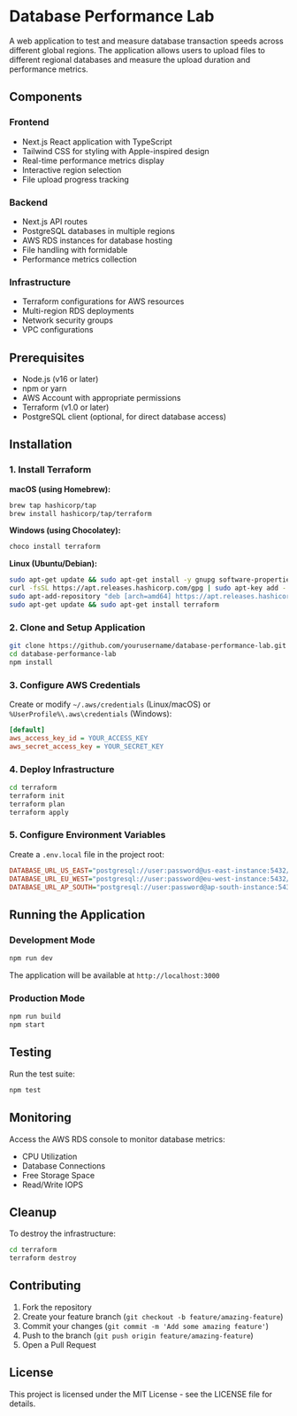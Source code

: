 # Database Performance Lab

A web application to test and measure database transaction speeds across different global regions. The application allows users to upload files to different regional databases and measure the upload duration and performance metrics.

## Components

### Frontend
- Next.js React application with TypeScript
- Tailwind CSS for styling with Apple-inspired design
- Real-time performance metrics display
- Interactive region selection
- File upload progress tracking

### Backend
- Next.js API routes
- PostgreSQL databases in multiple regions
- AWS RDS instances for database hosting
- File handling with formidable
- Performance metrics collection

### Infrastructure
- Terraform configurations for AWS resources
- Multi-region RDS deployments
- Network security groups
- VPC configurations

## Prerequisites

- Node.js (v16 or later)
- npm or yarn
- AWS Account with appropriate permissions
- Terraform (v1.0 or later)
- PostgreSQL client (optional, for direct database access)

## Installation

### 1. Install Terraform

**macOS (using Homebrew):**

```bash
brew tap hashicorp/tap
brew install hashicorp/tap/terraform
```

**Windows (using Chocolatey):**

```bash
choco install terraform
```

**Linux (Ubuntu/Debian):**

```bash
sudo apt-get update && sudo apt-get install -y gnupg software-properties-common curl
curl -fsSL https://apt.releases.hashicorp.com/gpg | sudo apt-key add -
sudo apt-add-repository "deb [arch=amd64] https://apt.releases.hashicorp.com $(lsb_release -cs) main"
sudo apt-get update && sudo apt-get install terraform
```

### 2. Clone and Setup Application

```bash
git clone https://github.com/yourusername/database-performance-lab.git
cd database-performance-lab
npm install
```

### 3. Configure AWS Credentials

Create or modify `~/.aws/credentials` (Linux/macOS) or `%UserProfile%\.aws\credentials` (Windows):

```ini
[default]
aws_access_key_id = YOUR_ACCESS_KEY
aws_secret_access_key = YOUR_SECRET_KEY
```

### 4. Deploy Infrastructure

```bash
cd terraform
terraform init
terraform plan
terraform apply
```

### 5. Configure Environment Variables

Create a `.env.local` file in the project root:

```ini
DATABASE_URL_US_EAST="postgresql://user:password@us-east-instance:5432/dbname"
DATABASE_URL_EU_WEST="postgresql://user:password@eu-west-instance:5432/dbname"
DATABASE_URL_AP_SOUTH="postgresql://user:password@ap-south-instance:5432/dbname"
```

## Running the Application

### Development Mode

```bash
npm run dev
```

The application will be available at `http://localhost:3000`

### Production Mode

```bash
npm run build
npm start
```

## Testing

Run the test suite:

```bash
npm test
```

## Monitoring

Access the AWS RDS console to monitor database metrics:
- CPU Utilization
- Database Connections
- Free Storage Space
- Read/Write IOPS

## Cleanup

To destroy the infrastructure:

```bash
cd terraform
terraform destroy
```

## Contributing

1. Fork the repository
2. Create your feature branch (`git checkout -b feature/amazing-feature`)
3. Commit your changes (`git commit -m 'Add some amazing feature'`)
4. Push to the branch (`git push origin feature/amazing-feature`)
5. Open a Pull Request

## License

This project is licensed under the MIT License - see the LICENSE file for details.